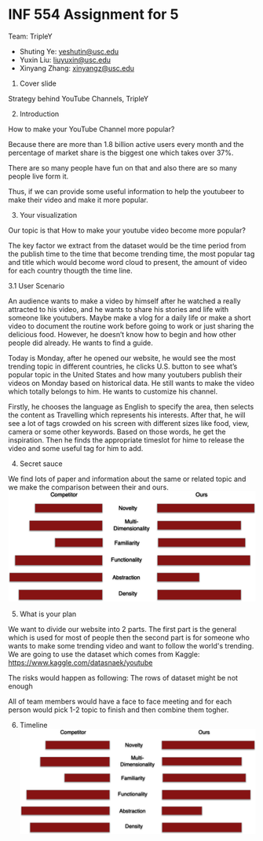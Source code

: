 # INF 554 Assignment for 5

Team: TripleY 
- Shuting Ye: yeshutin@usc.edu
- Yuxin Liu: liuyuxin@usc.edu
- Xinyang Zhang: xinyangz@usc.edu

1. Cover slide

Strategy behind YouTube Channels, TripleY

2. Introduction

How to make your YouTube Channel more popular?

Because there are more than 1.8 billion active users every month and the percentage of market share is the biggest one which takes over 37%. 

There are so many people have fun on that and also there are so many people live form it. 

Thus, if we can provide some useful information to help the youtubeer to make their video and make it more popular.  


3. Your visualization

Our topic is that How to make your youtube video become more popular?

The key factor we extract from the dataset would be the time period from the publish time to the time that become trending time, the most popular tag and title which would become word cloud to present, the amount of video for each country thougth the time line.

3.1 User Scenario

An audience wants to make a video by himself after he watched a really attracted to his video, and he wants to share his stories and life with someone like youtubers. Maybe make a vlog for a daily life or make a short video to document the routine work before going to work or just sharing the delicious food. However, he doesn’t know how to begin and how other people did already. He wants to find a guide. 

Today is Monday, after he opened our website, he would see the most trending topic in different countries, he clicks U.S. button to see what’s popular topic in the United States and how many youtubers publish their videos on Monday based on historical data. He still wants to make the video which totally belongs to him. He wants to customize his channel.

Firstly, he chooses the language as English to specify the area, then selects the content as Travelling which represents his interests. After that, he will see a lot of tags crowded on his screen with different sizes like food, view, camera or some other keywords. Based on those words, he get the inspiration. Then he finds the appropriate timeslot for hime to release the video and some useful tag for him to add.

4. Secret sauce

We find lots of paper and information about the same or related topic and we make the comparison between their and ours.
![pic1](https://github.com/INF554/a5-tripley/blob/master/comparison.png)

5. What is your plan

We want to divide our website into 2 parts. The first part is the general which is used for most of people then the second part is for someone who wants to make some trending video and want to follow the world's trending.
We are going to use the dataset which comes from Kaggle: https://www.kaggle.com/datasnaek/youtube

The risks would happen as following: The rows of dataset might be not enough

All of team members would have a face to face meeting and for each person would pick 1-2 topic to finish and then combine them togher.

6. Timeline
![pic2](https://github.com/INF554/a5-tripley/blob/master/comparison.png)

